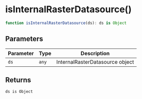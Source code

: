 # isInternalRasterDatasource()

```ts
function isInternalRasterDatasource(ds): ds is Object
```

## Parameters

| Parameter | Type | Description |
| ------ | ------ | ------ |
| `ds` | `any` | InternalRasterDatasource object |

## Returns

`ds is Object`
